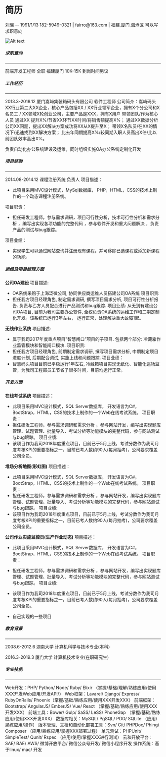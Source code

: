 # 简历

刘瑞 
-- 1991/1/13 
182-5949-0321 | fairro@163.com | 福建.厦门.海沧区
可以写求职意向

![Alt text](./1529999872396.png)

##### 求职意向
<hr>
前端开发工程师 全职 福建厦门 10K-15K 到岗时间另议

##### 工作经历
---
2013.3-2018.12 厦门嵩屿集装箱码头有限公司 软件工程师
公司简介：嵩屿码头
XX行业第二大XX企业，核心产品包括XX / XX行业领军企业，拥有X个分公司和X名员工 / XX领域X轮创业公司，主要产品是XXX，拥有X用户
带领团队/作为核心人员 通过XX 提升X%/节省XX环节XX时间/将销售额提高X%； 通过XX数据分析公司XX问题，提出XX解决方案成功将XX从X提升至X； 带领X名队员/在XX的情况下/迅速找到XX解决方案； 比去年同期提高X%/较同期入职人员高出X倍/比以前团队效率高出X%。

负责自动化办公系统建设及运维，同时组织实施OA办公系统定制化开发

##### 项目经验
---
2014.08-2014.12 课程注册系统 负责人
项目描述：
- 此项目采用MVC设计模式，MySql数据库， PHP，HTML，CSS的技术上制作的一个动态课程注册系统。

项目职责：
- 担任研发工程师，参与需求调研，项目可行性分析，技术可行性分析和需求分析 ，编写出实现各项功能的完整代码 ，参与软件开发和重大问题解决 ，负责产品的测试与bug跟踪。

项目业绩：
- 实现学生可以通过网站查询并注册现有课程，并可移除已选课程或添加新课程的功能。

##### 运维及项目经理方面
<b>公司OA建设</b>
项目描述:
- OA系统采购于上海泛微公司, 协同供应商运维人员搭建公司OA系统
项目职责:
- 担任我方项目经理角色, 制定需求调研, 撰写项目需求分析, 项目可行性分析报告. 负责与乙方人员配合进行产品测试和bug跟踪.
项目业绩:
从无到有建设公司OA项目, 目前为我司主要办公软件, 全权负责OA系统的运维工作和二期定制化开发。该系统已运行3年左右， 运行正常，处理解决重大故障1起。

<b>无线作业系统</b>
项目描述:
- 属于我司2017年度重点项目"智慧闸口"项目的子项目. 包括两个部分: 冷藏箱作业监管模块和智能闸口模块.
项目职责:
- 担任我方项目经理角色, 前期制定需求调研, 撰写项目需求分析, 中期制定项目进度计划, 后期配合调试, 实施上线和问题跟踪.
项目业绩：
- 智慧码头项目目前已平稳运行1年左右, 冷藏箱项目实现无纸化、智能化巡场监管，为我司工程部员工节省了很多时间，目前均运行正常。

##### 开发方面
<b>在线考试系统</b>
项目描述：
- 此项目采用MVC设计模式，SQL Server数据库， 开发语言为C#，BootStrap，HTML，CSS的技术上制作的一个Web在线考试系统。
项目职责：
- 担任研发工程师，参与需求调研和需求分析 ，参与网站开发，编写出实现题库管理、试题管理、批量导入、考试分析等功能模块的完整代码，参与网站测试与bug跟踪。
项目业绩:
- 该项目作为我司2018年度重点项目，目前已于5月上线，考试分数作为我司月度考核KPI的重要指标之一，目前已考人数约90人(每月抽考)，公司要求覆盖公司全员。

<b>堆场分析地图(彩虹图)</b>
项目描述：
- 此项目采用MVC设计模式，SQL Server数据库， 开发语言为C#，BootStrap，HTML，CSS的技术上制作的一个Web在线考试系统。
项目职责：
- 担任研发工程师，参与需求调研和需求分析 ，参与网站开发，编写出实现题库管理、试题管理、批量导入、考试分析等功能模块的完整代码，参与网站测试与bug跟踪。
项目业绩:
- 该项目作为我司2018年度重点项目，目前已于5月上线，考试分数作为我司月度考核KPI的重要指标之一，目前已考人数约90人(每月抽考)，公司要求覆盖公司全员。


<b>公司作业实施监控页(生产作业动态)</b> 
项目描述：
- 此项目采用MVC设计模式，SQL Server数据库， 开发语言为C#，BootStrap，HTML，CSS的技术上制作的一个Web在线考试系统。
项目职责：
- 担任研发工程师，参与需求调研和需求分析 ，参与网站开发，编写出实现题库管理、试题管理、批量导入、考试分析等功能模块的完整代码，参与网站测试与bug跟踪。
项目业绩:
- 该项目作为我司2018年度重点项目，目前已于5月上线，考试分数作为我司月度考核KPI的重要指标之一，目前已考人数约90人(每月抽考)，公司要求覆盖公司全员。

- 自己实现的一些项目


##### 教育背景
---

2008.6-2012.6 湖南大学 计算机科学与技术专业(本科)

2016.3-2019.3 厦门大学 计算机技术专业(在职研究生)

##### 专业技能
---
Web开发：PHP/ Python/ Node/ Ruby/ Elixir （掌握/基础/理解/熟练应用/使用XXX开发Web应用/开发API/）
Web框架：Lavarel/ Django/ Express/ RubyOnRails/ Phoenix（掌握/基础/熟练应用/使用XXX开发XXX）
前端框架：Bootstrap/ AngularJS/ EmberJS/ Vue/ React （掌握/基础/熟练应用/使用XXX开发XXX）
前端工具：Bower/ Gulp/ SaSS/ LeSS/ PhoneGap （掌握/基础/熟练应用/使用XXX开发XXX）
数据库相关：MySQL/ PgSQL/ PDO/ SQLite （应用/熟练应用/操作）
版本管理、文档和自动化部署工具：Svn/ Git/ PHPDoc/ Phing/ Composer （应用/熟练应用/掌握XXX部署过程）
单元测试：PHPUnit/ SimpleTest/ Qunit/ Rspec （应用/使用/掌握XXX进行测试）
云和开放平台：SAE/ BAE/ AWS/ 微博开放平台/ 微信公众号开发/ 微信小程序开发
操作系统：基于linux/ mac/ 开发



